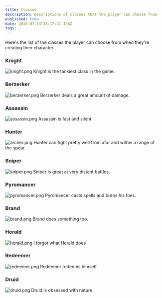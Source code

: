 ```yaml
---
title: Classes
description: Descriptions of classes that the player can choose from
published: true
date: 2019-07-13T18:17:41.138Z
tags: 
---
```


Here's the list of the classes the player can choose from when they're creating their character.

### Knight

![knight.png](/knight.png)
Knight is the tankiest class in the game.


### Berzerker

![berzerker.png](/berzerker.png)
Berzerker deals a great amount of damage.


### Assassin

![assassin.png](/assassin.png)
Assassin is fast and silent.


### Hunter

![archer.png](/hunter.png)
Hunter can fight pretty well from afar and within a range of the spear.

### Sniper

![sniper.png](/sniper.png)
Sniper is great at very distant battles.


### Pyromancer

![pyromancer.png](/pyromancer.png)
Pyromancer casts spells and burns his foes.


### Brand

![brand.png](/brand.png)
Brand does something too.


### Herald

![herald.png](/herald.png)
I forgot what Herald does


### Redeemer

![redeemer.png](/redeemer.png)
Redeemer redeems himself.


### Druid

![druid.png](/druid.png)
Druid is obsessed with nature.